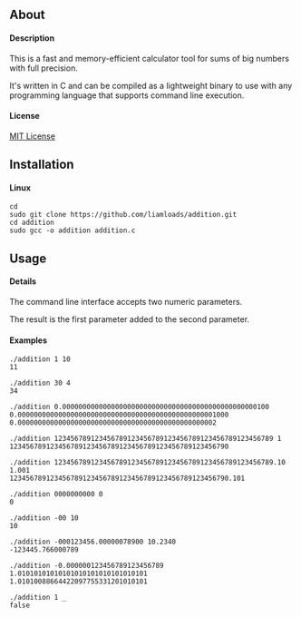 ## About

#### Description
This is a fast and memory-efficient calculator tool for sums of big numbers with full precision.

It's written in C and can be compiled as a lightweight binary to use with any programming language that supports command line execution.

#### License
[MIT License](https://github.com/liamloads/addition/blob/main/LICENSE)

## Installation

#### Linux
``` console
cd
sudo git clone https://github.com/liamloads/addition.git
cd addition
sudo gcc -o addition addition.c
```

## Usage

#### Details

The command line interface accepts two numeric parameters.

The result is the first parameter added to the second parameter.

#### Examples

``` console
./addition 1 10
11

./addition 30 4
34

./addition 0.000000000000000000000000000000000000000000000000100 0.0000000000000000000000000000000000000000000000001000
0.0000000000000000000000000000000000000000000000002

./addition 123456789123456789123456789123456789123456789123456789 1
123456789123456789123456789123456789123456789123456790

./addition 123456789123456789123456789123456789123456789123456789.10 1.001
123456789123456789123456789123456789123456789123456790.101

./addition 0000000000 0
0

./addition -00 10
10

./addition -000123456.00000078900 10.2340
-123445.766000789

./addition -0.000000123456789123456789 1.01010101010101010101010101010101
1.01010088664422097755331201010101

./addition 1 _
false
```
